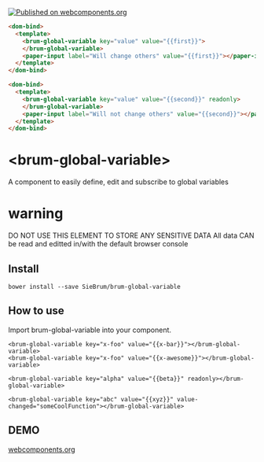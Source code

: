 [![Published on webcomponents.org](https://img.shields.io/badge/webcomponents.org-published-blue.svg)](https://www.webcomponents.org/element/SieBrum/brum-global-variable)

<!---
```
<custom-element-demo>
  <template>
<script src="../webcomponentsjs/webcomponents-lite.js"></script>
<link rel="import" href="brum-global-variable.html">
<link rel="import" href="../paper-input/paper-input.html">

<dom-bind>
  <template>
    <brum-global-variable key="value" value="{{first}}">
    </brum-global-variable>
    <paper-input label="Will change others" value="{{first}}"></paper-input>
  </template>
</dom-bind>

<dom-bind>
  <template>
    <brum-global-variable key="value" value="{{second}}" readonly>
    </brum-global-variable>
    <paper-input label="Will not change others" value="{{second}}"></paper-input>
  </template>
</dom-bind>
    <next-code-block></next-code-block>
  </template>
</custom-element-demo>
```
-->
```html
<dom-bind>
  <template>
    <brum-global-variable key="value" value="{{first}}">
    </brum-global-variable>
    <paper-input label="Will change others" value="{{first}}"></paper-input>
  </template>
</dom-bind>

<dom-bind>
  <template>
    <brum-global-variable key="value" value="{{second}}" readonly>
    </brum-global-variable>
    <paper-input label="Will not change others" value="{{second}}"></paper-input>
  </template>
</dom-bind>
```

# \<brum-global-variable\>

A component to easily define, edit and subscribe to global variables

# warning

DO NOT USE THIS ELEMENT TO STORE ANY SENSITIVE DATA
All data CAN be read and editted in/with the default browser console

## Install
```
bower install --save SieBrum/brum-global-variable
```

## How to use
Import brum-global-variable into your component.

```
<brum-global-variable key="x-foo" value="{{x-bar}}"></brum-global-variable>
<brum-global-variable key="x-foo" value="{{x-awesome}}"></brum-global-variable>

<brum-global-variable key="alpha" value="{{beta}}" readonly></brum-global-variable>

<brum-global-variable key="abc" value="{{xyz}}" value-changed="someCoolFunction"></brum-global-variable>
```
## DEMO
[webcomponents.org](https://www.webcomponents.org/element/SieBrum/brum-global-variable/demo/demo/index.html)

